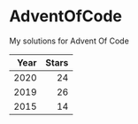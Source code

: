 # AdventOfCode
My solutions for Advent Of Code

| Year | Stars |
|-----:|------:|
| 2020 |    24 |
| 2019 |    26 |
| 2015 |    14 |

